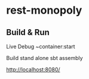 # rest-monopoly #

## Build & Run ##

Live Debug
~container:start

Build stand alone
sbt assembly

[http://localhost:8080/](http://localhost:8080/)
